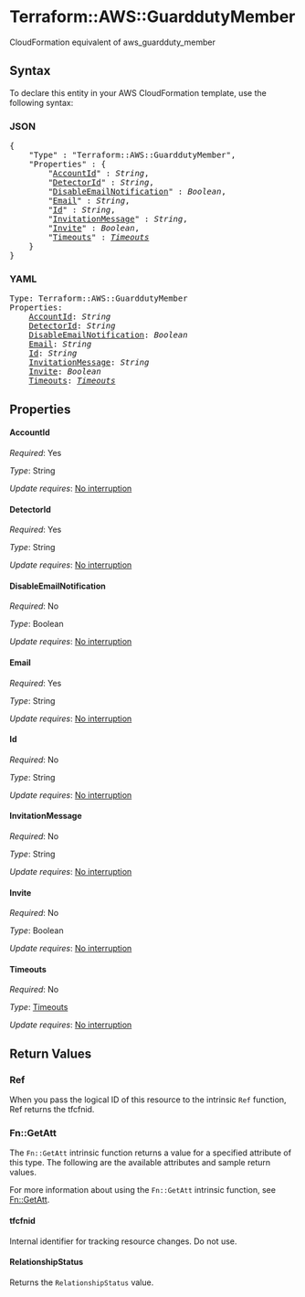 # Terraform::AWS::GuarddutyMember

CloudFormation equivalent of aws_guardduty_member

## Syntax

To declare this entity in your AWS CloudFormation template, use the following syntax:

### JSON

<pre>
{
    "Type" : "Terraform::AWS::GuarddutyMember",
    "Properties" : {
        "<a href="#accountid" title="AccountId">AccountId</a>" : <i>String</i>,
        "<a href="#detectorid" title="DetectorId">DetectorId</a>" : <i>String</i>,
        "<a href="#disableemailnotification" title="DisableEmailNotification">DisableEmailNotification</a>" : <i>Boolean</i>,
        "<a href="#email" title="Email">Email</a>" : <i>String</i>,
        "<a href="#id" title="Id">Id</a>" : <i>String</i>,
        "<a href="#invitationmessage" title="InvitationMessage">InvitationMessage</a>" : <i>String</i>,
        "<a href="#invite" title="Invite">Invite</a>" : <i>Boolean</i>,
        "<a href="#timeouts" title="Timeouts">Timeouts</a>" : <i><a href="timeouts.md">Timeouts</a></i>
    }
}
</pre>

### YAML

<pre>
Type: Terraform::AWS::GuarddutyMember
Properties:
    <a href="#accountid" title="AccountId">AccountId</a>: <i>String</i>
    <a href="#detectorid" title="DetectorId">DetectorId</a>: <i>String</i>
    <a href="#disableemailnotification" title="DisableEmailNotification">DisableEmailNotification</a>: <i>Boolean</i>
    <a href="#email" title="Email">Email</a>: <i>String</i>
    <a href="#id" title="Id">Id</a>: <i>String</i>
    <a href="#invitationmessage" title="InvitationMessage">InvitationMessage</a>: <i>String</i>
    <a href="#invite" title="Invite">Invite</a>: <i>Boolean</i>
    <a href="#timeouts" title="Timeouts">Timeouts</a>: <i><a href="timeouts.md">Timeouts</a></i>
</pre>

## Properties

#### AccountId

_Required_: Yes

_Type_: String

_Update requires_: [No interruption](https://docs.aws.amazon.com/AWSCloudFormation/latest/UserGuide/using-cfn-updating-stacks-update-behaviors.html#update-no-interrupt)

#### DetectorId

_Required_: Yes

_Type_: String

_Update requires_: [No interruption](https://docs.aws.amazon.com/AWSCloudFormation/latest/UserGuide/using-cfn-updating-stacks-update-behaviors.html#update-no-interrupt)

#### DisableEmailNotification

_Required_: No

_Type_: Boolean

_Update requires_: [No interruption](https://docs.aws.amazon.com/AWSCloudFormation/latest/UserGuide/using-cfn-updating-stacks-update-behaviors.html#update-no-interrupt)

#### Email

_Required_: Yes

_Type_: String

_Update requires_: [No interruption](https://docs.aws.amazon.com/AWSCloudFormation/latest/UserGuide/using-cfn-updating-stacks-update-behaviors.html#update-no-interrupt)

#### Id

_Required_: No

_Type_: String

_Update requires_: [No interruption](https://docs.aws.amazon.com/AWSCloudFormation/latest/UserGuide/using-cfn-updating-stacks-update-behaviors.html#update-no-interrupt)

#### InvitationMessage

_Required_: No

_Type_: String

_Update requires_: [No interruption](https://docs.aws.amazon.com/AWSCloudFormation/latest/UserGuide/using-cfn-updating-stacks-update-behaviors.html#update-no-interrupt)

#### Invite

_Required_: No

_Type_: Boolean

_Update requires_: [No interruption](https://docs.aws.amazon.com/AWSCloudFormation/latest/UserGuide/using-cfn-updating-stacks-update-behaviors.html#update-no-interrupt)

#### Timeouts

_Required_: No

_Type_: <a href="timeouts.md">Timeouts</a>

_Update requires_: [No interruption](https://docs.aws.amazon.com/AWSCloudFormation/latest/UserGuide/using-cfn-updating-stacks-update-behaviors.html#update-no-interrupt)

## Return Values

### Ref

When you pass the logical ID of this resource to the intrinsic `Ref` function, Ref returns the tfcfnid.

### Fn::GetAtt

The `Fn::GetAtt` intrinsic function returns a value for a specified attribute of this type. The following are the available attributes and sample return values.

For more information about using the `Fn::GetAtt` intrinsic function, see [Fn::GetAtt](https://docs.aws.amazon.com/AWSCloudFormation/latest/UserGuide/intrinsic-function-reference-getatt.html).

#### tfcfnid

Internal identifier for tracking resource changes. Do not use.

#### RelationshipStatus

Returns the <code>RelationshipStatus</code> value.

